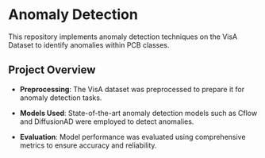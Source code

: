 # Anomaly Detection

This repository implements anomaly detection techniques on the VisA Dataset to identify anomalies within PCB classes.

## Project Overview

- **Preprocessing**: The VisA dataset was preprocessed to prepare it for anomaly detection tasks.
  
- **Models Used**: State-of-the-art anomaly detection models such as Cflow and DiffusionAD were employed to detect anomalies.

- **Evaluation**: Model performance was evaluated using comprehensive metrics to ensure accuracy and reliability.